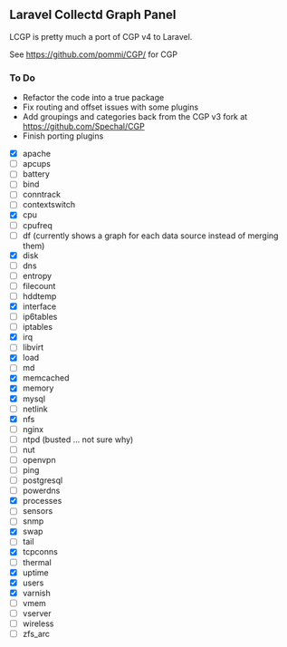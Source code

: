 ## Laravel Collectd Graph Panel

LCGP is pretty much a port of CGP v4 to Laravel.

See https://github.com/pommi/CGP/ for CGP

### To Do

- Refactor the code into a true package
- Fix routing and offset issues with some plugins
- Add groupings and categories back from the CGP v3 fork at https://github.com/Spechal/CGP
- Finish porting plugins
- [x] apache
- [ ] apcups
- [ ] battery
- [ ] bind
- [ ] conntrack
- [ ] contextswitch
- [x] cpu
- [ ] cpufreq
- [ ] df (currently shows a graph for each data source instead of merging them)
- [x] disk
- [ ] dns
- [ ] entropy
- [ ] filecount
- [ ] hddtemp
- [x] interface
- [ ] ip6tables
- [ ] iptables
- [x] irq
- [ ] libvirt
- [x] load
- [ ] md
- [x] memcached
- [x] memory
- [x] mysql
- [ ] netlink
- [x] nfs
- [ ] nginx
- [ ] ntpd (busted ... not sure why)
- [ ] nut
- [ ] openvpn
- [ ] ping
- [ ] postgresql
- [ ] powerdns
- [x] processes
- [ ] sensors
- [ ] snmp
- [x] swap
- [ ] tail
- [x] tcpconns
- [ ] thermal
- [x] uptime
- [x] users
- [x] varnish
- [ ] vmem
- [ ] vserver
- [ ] wireless
- [ ] zfs_arc